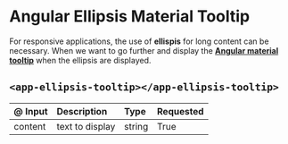 # Angular Ellipsis Material Tooltip

For responsive applications, the use of **ellispis** for long content can be necessary. When we want to go further and display the **[Angular material tooltip](https://material.angular.io/components/tooltip/overview "Angular material tooltip")** when the ellipsis are displayed.

## `<app-ellipsis-tooltip></app-ellipsis-tooltip>`

| @ Input  | Description  | Type  | Requested  |
| :------------ | :------------ | :------------ | :------------ |
| content  | text to display  | string  | True  |

